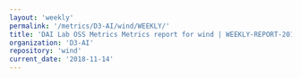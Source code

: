 ```yaml
---
layout: 'weekly'
permalink: '/metrics/D3-AI/wind/WEEKLY/'
title: 'DAI Lab OSS Metrics Metrics report for wind | WEEKLY-REPORT-2018-11-14'
organization: 'D3-AI'
repository: 'wind'
current_date: '2018-11-14'
---
```

